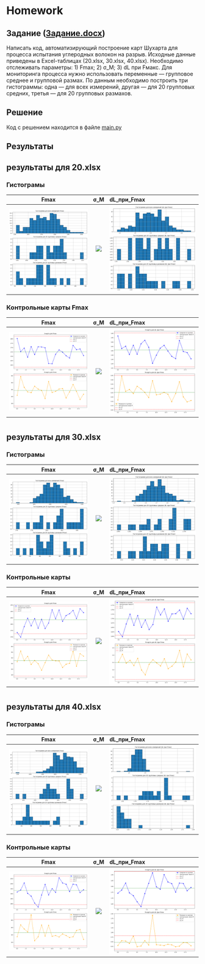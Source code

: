 # Homework

## Задание ([Задание.docx](doc/%D0%97%D0%B0%D0%B4%D0%B0%D0%BD%D0%B8%D0%B5.docx))
Написать код, автоматизирующий построение карт Шухарта для процесса испытания углеродных волокон на разрыв. Исходные данные приведены в Excel-таблицах (20.xlsx, 30.xlsx, 40.xlsx). Необходимо отслеживать параметры: 1) Fmax; 2) σ_M; 3) dL при Fмакс.
Для мониторинга процесса нужно использовать переменные — групповое среднее и групповой размах. 
По данным необходимо построить три гистограммы: одна — для всех измерений, другая — для 20 групповых средних, третья — для 20 групповых размахов.


## Решение
Код с решением находится в файле [main.py](main.py)

## Результаты
## результаты для 20.xlsx
### Гистограмы
Fmax|                                                 σ_M                                                 |dL_при_Fmax
:-------------------------:|:---------------------------------------------------------------------------------------------------:|:----------|
[<img src="result/20-1/Fmax.png" width="300" />](result/20-1/Fmax.png) | [<img src="result/20-1/σ_M.png" width="300" />](result/20-1/σ_M.png) | [<img src="result/20-1/dL_при_Fmax.png" width="300" />](result/20-1/dL_при_Fmax.png) 
### Контрольные карты Fmax
Fmax|                                                 σ_M                                                 |dL_при_Fmax
:-------------------------:|:---------------------------------------------------------------------------------------------------:|:----------|
[<img src="result/20-1/Fmax_control_charts.png" width="300" />](result/20-1/Fmax_control_charts.png) | [<img src="result/20-1/σ_M_control_charts.png" width="300" />](result/20-1/σ_M_control_charts.png)  | [<img src="result/20-1/dL_при_Fmax_control_charts.png" width="300" />](result/20-1/dL_при_Fmax_control_charts.png)

# 
## результаты для 30.xlsx
### Гистограмы
Fmax|                                                 σ_M                                                 |dL_при_Fmax
:-------------------------:|:---------------------------------------------------------------------------------------------------:|:----------|
[<img src="result/30-1/Fmax.png" width="300" />](result/30-1/Fmax.png) | [<img src="result/30-1/σ_M.png" width="300" />](result/30-1/σ_M.png) | [<img src="result/30-1/dL_при_Fmax.png" width="300" />](result/30-1/dL_при_Fmax.png)
### Контрольные карты 
Fmax|                                                 σ_M                                                 |dL_при_Fmax
:-------------------------:|:---------------------------------------------------------------------------------------------------:|:----------|
[<img src="result/30-1/Fmax_control_charts.png" width="300" />](result/30-1/Fmax_control_charts.png) | [<img src="result/30-1/σ_M_control_charts.png" width="300" />](result/30-1/σ_M_control_charts.png) | [<img src="result/30-1/dL_при_Fmax_control_charts.png" width="300" />](result/30-1/dL_при_Fmax_control_charts.png) 

# 
## результаты для 40.xlsx
### Гистограмы
Fmax|                                                 σ_M                                                 |dL_при_Fmax
:-------------------------:|:---------------------------------------------------------------------------------------------------:|:----------|
[<img src="result/40-1/Fmax.png" width="300" />](result/40-1/Fmax.png) | [<img src="result/40-1/σ_M.png" width="300" />](result/40-1/σ_M.png) | [<img src="result/40-1/dL_при_Fmax.png" width="300" />](result/40-1/dL_при_Fmax.png) 
### Контрольные карты 
Fmax|                                                 σ_M                                                 |dL_при_Fmax
:-------------------------:|:---------------------------------------------------------------------------------------------------:|:----------|
[<img src="result/40-1/Fmax_control_charts.png" width="300" />](result/40-1/Fmax_control_charts.png)| [<img src="result/40-1/σ_M_control_charts.png" width="300" />](result/40-1/σ_M_control_charts.png) | [<img src="result/40-1/dL_при_Fmax_control_charts.png" width="300" />](result/40-1/dL_при_Fmax_control_charts.png) 

